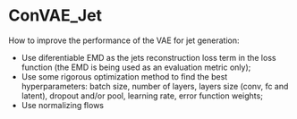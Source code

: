 # ConVAE_Jet

How to improve the performance of the VAE for jet generation:

- Use diferentiable EMD as the jets reconstruction loss term in the loss function (the EMD is being used as an evaluation metric only);
- Use some rigorous optimization method to find the best hyperparameters: batch size, number of layers, layers size (conv, fc and latent), dropout and/or pool, learning rate, error function weights;
- Use normalizing flows
